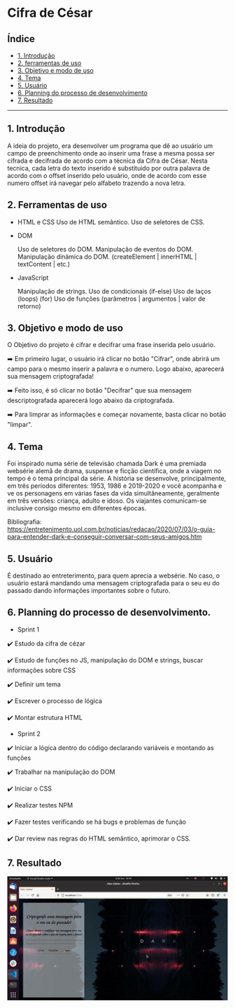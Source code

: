 # Cifra de César

## Índice

* [1. Introdução](#1-Introducao)
* [2. ferramentas de uso](#2-Ferramentas-de-uso)
* [3. Objetivo e modo de uso](#3-Objetivos-de-aprendizagem)
* [4. Tema ](#4-Tema)
* [5. Usuário ](#5-Usuario)
* [6. Planning do processo de desenvolvimento](#6-Planning-do-processo-de-desenvolvimento)
* [7. Resultado](#7-Resultado)

***

## 1. Introdução
A ideia do projeto, era desenvolver um programa que dê ao usuário um campo de preenchimento onde ao inserir uma frase a mesma possa ser cifrada e decifrada de acordo com a técnica da Cifra de César. Nesta tecnica, cada letra do texto inserido é substituido por outra palavra de acordo com o offset inserido pelo usuário, onde de acordo com esse numero offset irá navegar pelo alfabeto trazendo a nova letra.

## 2. Ferramentas de uso

- HTML e CSS
    Uso de HTML semântico.
    Uso de seletores de CSS.

- DOM

    Uso de seletores do DOM.
    Manipulação de eventos do DOM.
    Manipulação dinâmica do DOM. (createElement | innerHTML | textContent | etc.)

- JavaScript

    Manipulação de strings.
    Uso de condicionais (if-else)
    Uso de laços (loops) (for)
    Uso de funções (parâmetros | argumentos | valor de retorno)


## 3. Objetivo e modo de uso

O Objetivo do projeto é cifrar e decifrar uma frase inserida pelo usuário.

:arrow_right: Em primeiro lugar, o usuário irá clicar no botão "Cifrar", onde abrirá um campo para o mesmo inserir a palavra e o numero. Logo abaixo, aparecerá sua mensagem criptografada!

:arrow_right: Feito isso, é só clicar no botão "Decifrar" que sua mensagem descriptografada aparecerá logo abaixo da criptografada.

:arrow_right: Para limprar as informações e começar novamente, basta clicar no botão "limpar".


## 4. Tema

Foi inspirado numa série de televisão chamada Dark é uma premiada websérie alemã de drama, suspense e ficção científica, onde a viagem no tempo é o tema principal da série. A história se desenvolve, principalmente, em três períodos diferentes: 1953, 1986 e 2019-2020 e você acompanha e ve os personagens em várias fases da vida simultâneamente, geralmente em três versões: criança, adulto e idoso. Os viajantes comunicam-se inclusive consigo mesmo em diferentes épocas.

Bibliografia:
https://entretenimento.uol.com.br/noticias/redacao/2020/07/03/o-guia-para-entender-dark-e-conseguir-conversar-com-seus-amigos.htm

## 5. Usuário

É destinado ao entreterimento, para quem aprecia a websérie. No caso, o usuário estará mandando uma mensagem criptografada para o seu eu do passado dando informações importantes sobre o futuro.

## 6. Planning do processo de desenvolvimento.

- Sprint 1

:heavy_check_mark: Estudo da cifra de cézar

:heavy_check_mark: Estudo de funções no JS, manipulação do DOM e strings, buscar informações sobre CSS

:heavy_check_mark: Definir um tema

:heavy_check_mark: Escrever o processo de lógica

:heavy_check_mark: Montar estrutura HTML

- Sprint 2

:heavy_check_mark: Iniciar a lógica dentro do código declarando variáveis e montando as funções

:heavy_check_mark: Trabalhar na manipulação do DOM

:heavy_check_mark: Iniciar o CSS

:heavy_check_mark: Realizar testes NPM

:heavy_check_mark: Fazer testes verificando se há bugs e problemas de função

:heavy_check_mark: Dar review nas regras do HTML semântico, aprimorar o CSS.



## 7. Resultado

![Alt Text](gravacao.gif)


